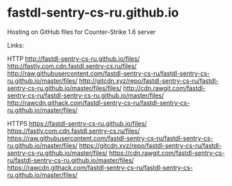 # fastdl-sentry-cs-ru.github.io
Hosting on GitHub files for Counter-Strike 1.6 server

Links:

HTTP
http://fastdl-sentry-cs-ru.github.io/files/
http://fastly.com.cdn.fastdl.sentry-cs.ru/files/
http://raw.githubusercontent.com/fastdl-sentry-cs-ru/fastdl-sentry-cs-ru.github.io/master/files/
http://gitcdn.xyz/repo/fastdl-sentry-cs-ru/fastdl-sentry-cs-ru.github.io/master/files/files/
http://cdn.rawgit.com/fastdl-sentry-cs-ru/fastdl-sentry-cs-ru.github.io/master/files/
http://rawcdn.githack.com/fastdl-sentry-cs-ru/fastdl-sentry-cs-ru.github.io/master/files/

HTTPS
https://fastdl-sentry-cs-ru.github.io/files/
https://fastly.com.cdn.fastdl.sentry-cs.ru/files/
https://raw.githubusercontent.com/fastdl-sentry-cs-ru/fastdl-sentry-cs-ru.github.io/master/files/
https://gitcdn.xyz/repo/fastdl-sentry-cs-ru/fastdl-sentry-cs-ru.github.io/master/files/
https://cdn.rawgit.com/fastdl-sentry-cs-ru/fastdl-sentry-cs-ru.github.io/master/files/
https://rawcdn.githack.com/fastdl-sentry-cs-ru/fastdl-sentry-cs-ru.github.io/master/files/
